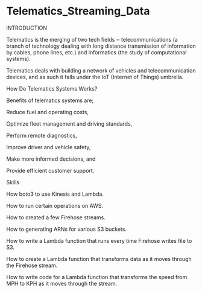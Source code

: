# Telematics_Streaming_Data

INTRODUCTION

Telematics is the merging of two tech fields ‒ telecommunications (a branch of technology dealing with long distance
transmission of information by cables, phone lines, etc.) and informatics (the study of computational systems).

Telematics deals with building a network of vehicles and telecommunication devices, 
and as such it falls under the IoT (Internet of Things) umbrella.

How Do Telematics Systems Works?

Benefits of telematics systems are;

Reduce fuel and operating costs,

Optimize fleet management and driving standards,

Perform remote diagnostics,

Improve driver and vehicle safety,

Make more informed decisions, and

Provide efficient customer support.

Skills

How boto3 to use Kinesis and Lambda.

How to run certain operations on AWS.

How to created a few Firehose streams.

How to generating ARNs for various S3 buckets.

How to write a Lambda function that runs every time Firehose writes file to S3.

How to create a Lambda function that transforms data as it moves through the Firehose stream.

How to write code for a Lambda function that transforms the speed from MPH to KPH as it moves through the stream.



